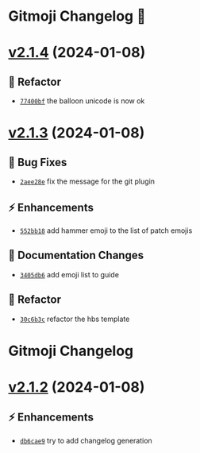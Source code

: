 # Gitmoji Changelog 🎈

# [v2.1.4](https://github.com/arkadioz/demosv-gitmoji/compare/v2.1.3...v2.1.4) (2024-01-08)

## 🔨 Refactor
- [`77400bf`](https://github.com/arkadioz/demosv-gitmoji/commit/77400bf)  the balloon unicode is now ok

# [v2.1.3](https://github.com/arkadioz/demosv-gitmoji/compare/v2.1.2...v2.1.3) (2024-01-08)

## 🐛 Bug Fixes
- [`2aee28e`](https://github.com/arkadioz/demosv-gitmoji/commit/2aee28e)  fix the message for the git plugin 

## ⚡ Enhancements
- [`552bb18`](https://github.com/arkadioz/demosv-gitmoji/commit/552bb18)  add hammer emoji to the list of patch emojis 

## 📝 Documentation Changes
- [`3405db6`](https://github.com/arkadioz/demosv-gitmoji/commit/3405db6)  add emoji list to guide 

## 🔨 Refactor
- [`30c6b3c`](https://github.com/arkadioz/demosv-gitmoji/commit/30c6b3c)  refactor the hbs template

# Gitmoji Changelog

# [v2.1.2](https://github.com/arkadioz/demosv-gitmoji/compare/v2.1.1...v2.1.2) (2024-01-08)

## ⚡ Enhancements
- [`db6cae9`](https://github.com/arkadioz/demosv-gitmoji/commit/db6cae9)  try to add changelog generation
